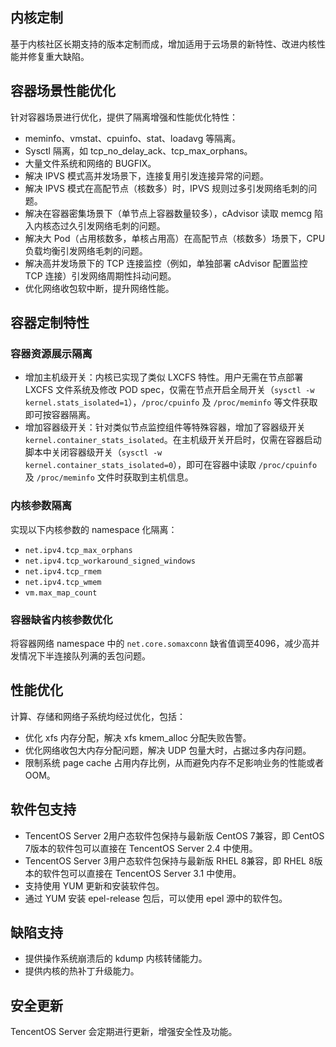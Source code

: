 ## 内核定制
基于内核社区长期支持的版本定制而成，增加适用于云场景的新特性、改进内核性能并修复重大缺陷。

## 容器场景性能优化
针对容器场景进行优化，提供了隔离增强和性能优化特性：
- meminfo、vmstat、cpuinfo、stat、loadavg 等隔离。
- Sysctl 隔离，如 tcp_no_delay_ack、tcp_max_orphans。
- 大量文件系统和网络的 BUGFIX。
- 解决 IPVS 模式高并发场景下，连接复用引发连接异常的问题。
- 解决 IPVS 模式在高配节点（核数多）时，IPVS 规则过多引发网络毛刺的问题。
- 解决在容器密集场景下（单节点上容器数量较多），cAdvisor 读取 memcg 陷入内核态过久引发网络毛刺的问题。
- 解决大 Pod（占用核数多，单核占用高）在高配节点（核数多）场景下，CPU 负载均衡引发网络毛刺的问题。
- 解决高并发场景下的 TCP 连接监控（例如，单独部署 cAdvisor 配置监控 TCP 连接）引发网络周期性抖动问题。
- 优化网络收包软中断，提升网络性能。

## 容器定制特性
### 容器资源展示隔离
- 增加主机级开关：内核已实现了类似 LXCFS 特性。用户无需在节点部署 LXCFS 文件系统及修改 POD spec，仅需在节点开启全局开关（`sysctl -w kernel.stats_isolated=1`），`/proc/cpuinfo` 及 `/proc/meminfo` 等文件获取即可按容器隔离。
- 增加容器级开关：针对类似节点监控组件等特殊容器，增加了容器级开关 `kernel.container_stats_isolated`。在主机级开关开启时，仅需在容器启动脚本中关闭容器级开关（`sysctl -w kernel.container_stats_isolated=0`），即可在容器中读取 `/proc/cpuinfo` 及 `/proc/meminfo` 文件时获取到主机信息。

### 内核参数隔离
实现以下内核参数的 namespace 化隔离：
- `net.ipv4.tcp_max_orphans`
- `net.ipv4.tcp_workaround_signed_windows`
- `net.ipv4.tcp_rmem`
- `net.ipv4.tcp_wmem`
- `vm.max_map_count`

### 容器缺省内核参数优化
将容器网络 namespace 中的 `net.core.somaxconn` 缺省值调至4096，减少高并发情况下半连接队列满的丢包问题。

## 性能优化
计算、存储和网络子系统均经过优化，包括：
- 优化 xfs 内存分配，解决 xfs kmem_alloc 分配失败告警。
- 优化网络收包大内存分配问题，解决 UDP 包量大时，占据过多内存问题。
- 限制系统 page cache 占用内存比例，从而避免内存不足影响业务的性能或者 OOM。

## 软件包支持
- TencentOS Server 2用户态软件包保持与最新版 CentOS 7兼容，即 CentOS 7版本的软件包可以直接在 TencentOS Server 2.4 中使用。
- TencentOS Server 3用户态软件包保持与最新版 RHEL 8兼容，即 RHEL 8版本的软件包可以直接在 TencentOS Server 3.1 中使用。
- 支持使用 YUM 更新和安装软件包。
- 通过 YUM 安装 epel-release 包后，可以使用 epel 源中的软件包。

## 缺陷支持
- 提供操作系统崩溃后的 kdump 内核转储能力。
- 提供内核的热补丁升级能力。

## 安全更新
TencentOS Server 会定期进行更新，增强安全性及功能。
